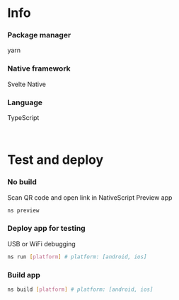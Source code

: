 # Info
### Package manager
yarn

### Native framework

Svelte Native

### Language

TypeScript

<br/>

# Test and deploy
### No build
Scan QR code and open link in NativeScript Preview app
```bash
ns preview
```

### Deploy app for testing
USB or WiFi debugging
```bash
ns run [platform] # platform: [android, ios]
```

### Build app
```bash
ns build [platform] # platform: [android, ios]
```

